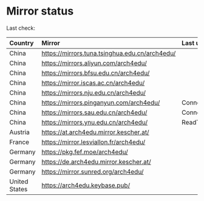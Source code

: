 <script src="./time.js"></script>
# Mirror status
Last check: <script type="text/javascript">localize(1671870186.235508);</script>

|Country|Mirror|Last update|
|:------|:-----|:----------|
|China|https://mirrors.tuna.tsinghua.edu.cn/arch4edu/|<script type="text/javascript">localize(1671820286);</script>|
|China|https://mirrors.aliyun.com/arch4edu/|<script type="text/javascript">localize(1671777428);</script>|
|China|https://mirrors.bfsu.edu.cn/arch4edu/|<script type="text/javascript">localize(1671820286);</script>|
|China|https://mirror.iscas.ac.cn/arch4edu/|<script type="text/javascript">localize(1671863437);</script>|
|China|https://mirrors.nju.edu.cn/arch4edu/|<script type="text/javascript">localize(1671777428);</script>|
|China|https://mirrors.pinganyun.com/arch4edu/|ConnectTimeout|
|China|https://mirrors.sau.edu.cn/arch4edu/|ConnectionError|
|China|https://mirrors.ynu.edu.cn/arch4edu/|ReadTimeout|
|Austria|https://at.arch4edu.mirror.kescher.at/|<script type="text/javascript">localize(1671820286);</script>|
|France|https://mirror.lesviallon.fr/arch4edu/|<script type="text/javascript">localize(1671820286);</script>|
|Germany|https://pkg.fef.moe/arch4edu/|<script type="text/javascript">localize(1671820286);</script>|
|Germany|https://de.arch4edu.mirror.kescher.at/|<script type="text/javascript">localize(1671820286);</script>|
|Germany|https://mirror.sunred.org/arch4edu/|<script type="text/javascript">localize(1671820286);</script>|
|United States|https://arch4edu.keybase.pub/|<script type="text/javascript">localize(1671820286);</script>|

<script src="./tablefilter/tablefilter.js"></script>
<script src="./table.js"></script>